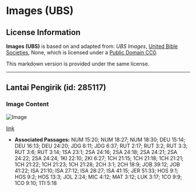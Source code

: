 # Images (UBS)

## License Information

**Images (UBS)** is based on and adapted from: _UBS Images_, [United Bible Societies](https://unitedbiblesocieties.org/), None, which is licensed under a [Public Domain CC0](https://creativecommons.org/public-domain/cc0/).

This markdown version is provided under the same license.



--------------------------------

## Lantai Pengirik (id: 285117)

### Image Content

![Image](https://cdn.aquifer.bible/aquifer-content/resources/Media/WEB-0322_threshing_floor.jpg)

[link](https://cdn.aquifer.bible/aquifer-content/resources/Media/WEB-0322_threshing_floor.jpg)

* **Associated Passages:** NUM 15:20; NUM 18:27; NUM 18:30; DEU 15:14; DEU 16:13; DEU 24:20; JDG 6:11; JDG 6:37; RUT 2:17; RUT 3:2; RUT 3:3; RUT 3:6; RUT 3:14; 1SA 23:1; 2SA 24:16; 2SA 24:18; 2SA 24:21; 2SA 24:22; 2SA 24:24; 1KI 22:10; 2KI 6:27; 1CH 21:15; 1CH 21:18; 1CH 21:21; 1CH 21:22; 1CH 21:23; 1CH 21:28; 2CH 3:1; 2CH 18:9; JOB 39:12; JOB 41:22; ISA 21:10; ISA 27:12; ISA 28:27; ISA 41:15; JER 51:33; HOS 9:1; HOS 9:2; HOS 13:3; JOL 2:24; MIC 4:12; MAT 3:12; LUK 3:17; 1CO 9:9; 1CO 9:10; 1TI 5:18

